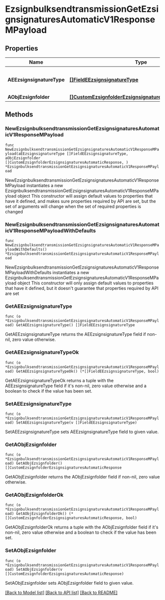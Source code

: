 # EzsignbulksendtransmissionGetEzsignsignaturesAutomaticV1ResponseMPayload

## Properties

Name | Type | Description | Notes
------------ | ------------- | ------------- | -------------
**AEEzsignsignatureType** | [**[]FieldEEzsignsignatureType**](FieldEEzsignsignatureType.md) | All eEzsignsignatureType contained in the response | 
**AObjEzsignfolder** | [**[]CustomEzsignfolderEzsignsignaturesAutomaticResponse**](CustomEzsignfolderEzsignsignaturesAutomaticResponse.md) |  | 

## Methods

### NewEzsignbulksendtransmissionGetEzsignsignaturesAutomaticV1ResponseMPayload

`func NewEzsignbulksendtransmissionGetEzsignsignaturesAutomaticV1ResponseMPayload(aEEzsignsignatureType []FieldEEzsignsignatureType, aObjEzsignfolder []CustomEzsignfolderEzsignsignaturesAutomaticResponse, ) *EzsignbulksendtransmissionGetEzsignsignaturesAutomaticV1ResponseMPayload`

NewEzsignbulksendtransmissionGetEzsignsignaturesAutomaticV1ResponseMPayload instantiates a new EzsignbulksendtransmissionGetEzsignsignaturesAutomaticV1ResponseMPayload object
This constructor will assign default values to properties that have it defined,
and makes sure properties required by API are set, but the set of arguments
will change when the set of required properties is changed

### NewEzsignbulksendtransmissionGetEzsignsignaturesAutomaticV1ResponseMPayloadWithDefaults

`func NewEzsignbulksendtransmissionGetEzsignsignaturesAutomaticV1ResponseMPayloadWithDefaults() *EzsignbulksendtransmissionGetEzsignsignaturesAutomaticV1ResponseMPayload`

NewEzsignbulksendtransmissionGetEzsignsignaturesAutomaticV1ResponseMPayloadWithDefaults instantiates a new EzsignbulksendtransmissionGetEzsignsignaturesAutomaticV1ResponseMPayload object
This constructor will only assign default values to properties that have it defined,
but it doesn't guarantee that properties required by API are set

### GetAEEzsignsignatureType

`func (o *EzsignbulksendtransmissionGetEzsignsignaturesAutomaticV1ResponseMPayload) GetAEEzsignsignatureType() []FieldEEzsignsignatureType`

GetAEEzsignsignatureType returns the AEEzsignsignatureType field if non-nil, zero value otherwise.

### GetAEEzsignsignatureTypeOk

`func (o *EzsignbulksendtransmissionGetEzsignsignaturesAutomaticV1ResponseMPayload) GetAEEzsignsignatureTypeOk() (*[]FieldEEzsignsignatureType, bool)`

GetAEEzsignsignatureTypeOk returns a tuple with the AEEzsignsignatureType field if it's non-nil, zero value otherwise
and a boolean to check if the value has been set.

### SetAEEzsignsignatureType

`func (o *EzsignbulksendtransmissionGetEzsignsignaturesAutomaticV1ResponseMPayload) SetAEEzsignsignatureType(v []FieldEEzsignsignatureType)`

SetAEEzsignsignatureType sets AEEzsignsignatureType field to given value.


### GetAObjEzsignfolder

`func (o *EzsignbulksendtransmissionGetEzsignsignaturesAutomaticV1ResponseMPayload) GetAObjEzsignfolder() []CustomEzsignfolderEzsignsignaturesAutomaticResponse`

GetAObjEzsignfolder returns the AObjEzsignfolder field if non-nil, zero value otherwise.

### GetAObjEzsignfolderOk

`func (o *EzsignbulksendtransmissionGetEzsignsignaturesAutomaticV1ResponseMPayload) GetAObjEzsignfolderOk() (*[]CustomEzsignfolderEzsignsignaturesAutomaticResponse, bool)`

GetAObjEzsignfolderOk returns a tuple with the AObjEzsignfolder field if it's non-nil, zero value otherwise
and a boolean to check if the value has been set.

### SetAObjEzsignfolder

`func (o *EzsignbulksendtransmissionGetEzsignsignaturesAutomaticV1ResponseMPayload) SetAObjEzsignfolder(v []CustomEzsignfolderEzsignsignaturesAutomaticResponse)`

SetAObjEzsignfolder sets AObjEzsignfolder field to given value.



[[Back to Model list]](../README.md#documentation-for-models) [[Back to API list]](../README.md#documentation-for-api-endpoints) [[Back to README]](../README.md)


